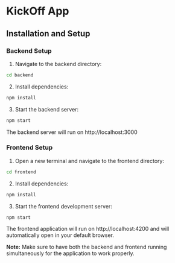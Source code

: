 # KickOff App

## Installation and Setup

### Backend Setup

1. Navigate to the backend directory:
```bash
cd backend
```

2. Install dependencies:
```bash
npm install
```

3. Start the backend server:
```bash
npm start
```
The backend server will run on http://localhost:3000

### Frontend Setup

1. Open a new terminal and navigate to the frontend directory:
```bash
cd frontend
```

2. Install dependencies:
```bash
npm install
```

3. Start the frontend development server:
```bash
npm start
```
The frontend application will run on http://localhost:4200 and will automatically open in your default browser.

**Note:** Make sure to have both the backend and frontend running simultaneously for the application to work properly.